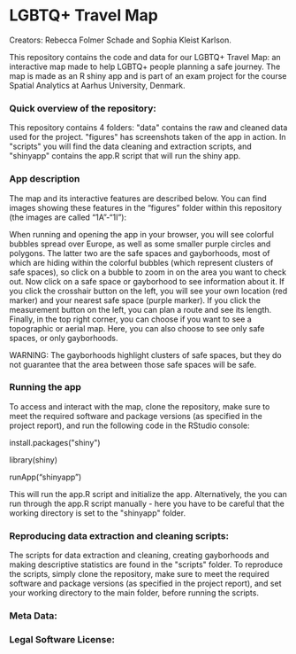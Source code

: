 # LGBTQ+ Travel Map
Creators: Rebecca Folmer Schade and Sophia Kleist Karlson.

This repository contains the code and data for our LGBTQ+ Travel Map: an interactive map made to help LGBTQ+ people planning a safe journey. The map is made as an R shiny app and is part of an exam project for the course Spatial Analytics at Aarhus University, Denmark. 

### Quick overview of the repository:
This repository contains 4 folders: "data" contains the raw and cleaned data used for the project. "figures" has screenshots taken of the app in action. In "scripts" you will find the data cleaning and extraction scripts, and "shinyapp" contains the app.R script that will run the shiny app. 

### App description
The map and its interactive features are described below. You can find images showing these features in the “figures” folder within this repository (the images are called “1A”-“1I”):

When running and opening the app in your browser, you will see colorful bubbles spread over Europe, as well as some smaller purple circles and polygons. The latter two are the safe spaces and gayborhoods, most of which are hiding within the colorful bubbles (which represent clusters of safe spaces), so click on a bubble to zoom in on the area you want to check out. Now click on a safe space or gayborhood to see information about it. If you click the crosshair button on the left, you will see your own location (red marker) and your nearest safe space (purple marker). If you click the measurement button on the left, you can plan a route and see its length. Finally, in the top right corner, you can choose if you want to see a topographic or aerial map. Here, you can also choose to see only safe spaces, or only gayborhoods.

WARNING: The gayborhoods highlight clusters of safe spaces, but they do not guarantee that the area between those safe spaces will be safe. 

### Running the app
To access and interact with the map, clone the repository, make sure to meet the required software and package versions (as specified in the project report), and run the following code in the RStudio console: 

install.packages("shiny") 

library(shiny)

runApp(“shinyapp”)

This will run the app.R script and initialize the app. Alternatively, the you can run through the app.R script manually - here you have to be careful that the working directory is set to the "shinyapp" folder. 

### Reproducing data extraction and cleaning scripts:
The scripts for data extraction and cleaning, creating gayborhoods and making descriptive statistics are found in the "scripts" folder. To reproduce the scripts, simply clone the repository, make sure to meet the required software and package versions (as specified in the project report), and set your working directory to the main folder, before running the scripts.

### Meta Data: 

### Legal Software License:
